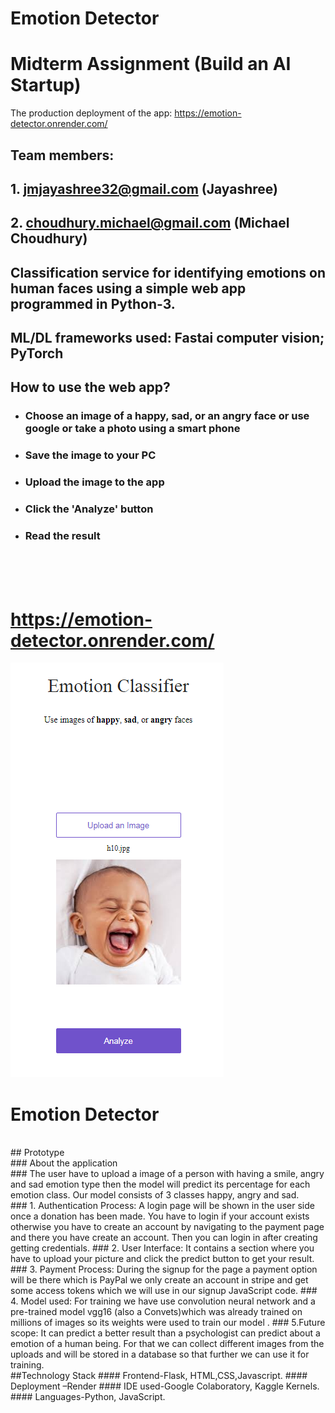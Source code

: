 # Emotion Detector
# Midterm Assignment (Build an AI Startup)

The production deployment of the app: https://emotion-detector.onrender.com/

## Team members:
## 1. jmjayashree32@gmail.com (Jayashree)
## 2. choudhury.michael@gmail.com (Michael Choudhury)
## Classification service for identifying emotions on human faces using a simple web app programmed in Python-3.
## ML/DL frameworks used: Fastai computer vision; PyTorch
## How to use the web app?
- ### Choose an image of a happy, sad, or an angry face or use google or take a photo using a smart phone
- ### Save the image to your PC
- ### Upload the image to the app
- ### Click the 'Analyze' button
- ### Read the result

<br> <br> <br>

# https://emotion-detector.onrender.com/

![ ](emotionClassifierPNG.PNG)


# Emotion Detector 
<br>
## Prototype
<br>
### About the application
<br>
### The user have to upload a image of a person with having a smile, angry and sad emotion type then the model will predict its percentage for each emotion class. Our model consists of 3 classes happy, angry and sad.  
<br>
### 1. Authentication Process: A login page will be shown in the user side once a donation has been made. You have to login if your account exists otherwise you have to create an account by navigating to the payment page and there you have create an account. Then you can login in after creating getting credentials.
### 2. User Interface: It contains a section where you have to upload your picture and click the predict button to get your result.
### 3. Payment Process: During the signup for the page a payment option will be there which is PayPal we only create an account in stripe and get some access tokens which we will use in our signup JavaScript code.
### 4. Model used: For training we have use  convolution neural network and a pre-trained model vgg16 (also a Convets)which was already  trained on millions of images so its weights were used to train our model . 
### 5.Future scope: It can predict a better result than a psychologist can predict about a emotion of a human being. For that we can collect different images from the uploads and will be stored in a database so that further we can use it for training.  
<br>
##Technology Stack
#### Frontend-Flask, HTML,CSS,Javascript.
#### Deployment –Render
#### IDE used-Google Colaboratory, Kaggle Kernels.
#### Languages-Python, JavaScript.
